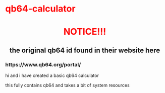 # qb64-calculator
<h1 align = center> NOTICE!!! </h1>
<h2 align = center> the original qb64 id found in their website here </h2>
<h3 align = left> https://www.qb64.org/portal/ </h3>
<style>
  h1 {color:red;}
</style>

<p>
  hi and i have created a basic qb64 calculator
</p>

<p> this fully contains qb64 and takes a bit of system resources </p>
